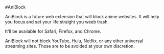 #AniBlock

AniBlock is a future web extension that will block anime websites. It will help you focus and set your life straight you weeb trash.

It'll be available for Safari, Firefox, and Chrome.

AniBlock will not block YouTube, Hulu, Netflix, or any other universal streaming sites. Those are to be avoided at your own discretion.